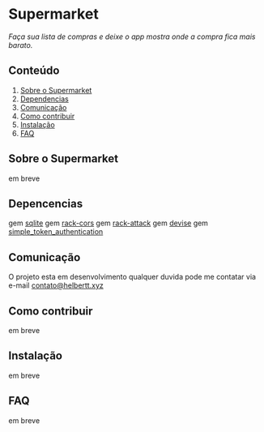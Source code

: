 # Supermarket

_Faça sua lista de compras e deixe o app mostra onde a compra fica mais barato._

## Conteúdo

1. [Sobre o Supermarket](#sobre-o-supermarket)
2. [Dependencias](#dependencias)
3. [Comunicação](#comunicação)
4. [Como contribuir](#como-contribuir)
5. [Instalação](#instalação)
6. [FAQ](#faq)

## Sobre o Supermarket

em breve

## Depencencias

gem [sqlite](https://rubygems.org/gems/sqlite)
gem [rack-cors](https://rubygems.org/gems/rack-cors/versions/0.4.0?locale=pt-BR) 
gem [rack-attack](https://rubygems.org/gems/rack-attack)
gem [devise](https://rubygems.org/gems/devise)
gem [simple_token_authentication](https://rubygems.org/gems/simple_token_authentication)

## Comunicação

O projeto esta em desenvolvimento qualquer duvida pode me contatar via e-mail contato@helbertt.xyz

## Como contribuir

em breve

## Instalação

em breve

## FAQ

em breve